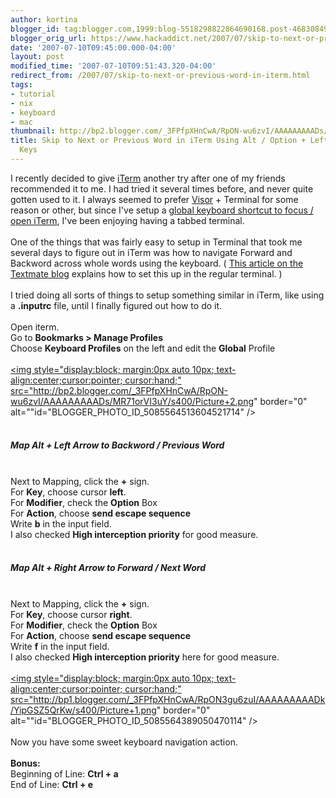 ```yaml
---
author: kortina
blogger_id: tag:blogger.com,1999:blog-5518298822864690168.post-4683084925530178244
blogger_orig_url: https://www.hackaddict.net/2007/07/skip-to-next-or-previous-word-in-iterm.html
date: '2007-07-10T09:45:00.000-04:00'
layout: post
modified_time: '2007-07-10T09:51:43.320-04:00'
redirect_from: /2007/07/skip-to-next-or-previous-word-in-iterm.html
tags:
- tutorial
- nix
- keyboard
- mac
thumbnail: http://bp2.blogger.com/_3FPfpXHnCwA/RpON-wu6zvI/AAAAAAAAADs/MR71orVI3uY/s72-c/Picture+2.png
title: Skip to Next or Previous Word in iTerm Using Alt / Option + Left or Right Arrow
  Keys
---
```


I recently decided to give <a href="http://iterm.sourceforge.net/" title="iTerm">iTerm</a> another try after one of my friends recommended it to me.  I had tried it several times before, and never quite gotten used to it.  I always seemed to prefer <a href="http://docs.blacktree.com/visor/visor?DokuWiki=77deb4ed41f242810e2c1a43e3f4c6f7" title="visor:visor [docs]">Visor</a> + Terminal for some reason or other, but since I've setup a <a href="http://hackaddict.blogspot.com/2007/07/setup-global-keyboard-shortcuts-to-open.html" title="hackaddict.net: Setup Global Keyboard Shortcuts to Open Any App with Quicksilver">global keyboard shortcut to focus / open iTerm</a>, I've been enjoying having a tabbed terminal.<br /><br />One of the things that was fairly easy to setup in Terminal that took me several days to figure out in iTerm was how to navigate Forward and Backword across whole words using the keyboard.  ( <a href="http://macromates.com/blog/2006/word-movement-in-terminal/" title="TextMate Blog &raquo; Word Movement in Terminal">This article on the Textmate blog</a> explains how to set this up in the regular terminal. )<br /><br />I tried doing all sorts of things to setup something similar in iTerm, like using a <b>.inputrc</b> file, until I finally figured out how to do it.<br /><br />Open iterm.<br />Go to <b>Bookmarks > Manage Profiles</b><br />Choose <b>Keyboard Profiles</b> on the left and edit the <b>Global</b> Profile<br /><br /><a onblur="try {parent.deselectBloggerImageGracefully();} catch(e) {}" href="http://bp2.blogger.com/_3FPfpXHnCwA/RpON-wu6zvI/AAAAAAAAADs/MR71orVI3uY/s1600-h/Picture+2.png"><img style="display:block; margin:0px auto 10px; text-align:center;cursor:pointer; cursor:hand;" src="http://bp2.blogger.com/_3FPfpXHnCwA/RpON-wu6zvI/AAAAAAAAADs/MR71orVI3uY/s400/Picture+2.png" border="0" alt=""id="BLOGGER_PHOTO_ID_5085564513604521714" /></a><br /><br /><h5>Map Alt + Left Arrow to Backword / Previous Word</h5><br />Next to Mapping, click the <b>+</b> sign.<br />For <b>Key</b>, choose cursor <b>left</b>.<br />For <b>Modifier</b>, check the <b>Option</b> Box<br />For <b>Action</b>, choose <b>send escape sequence</b><br />Write <b>b</b> in the input field.<br />I also checked <b>High interception priority</b> for good measure.<br /><br /><h5>Map Alt + Right Arrow to Forward / Next Word</h5><br />Next to Mapping, click the <b>+</b> sign.<br />For <b>Key</b>, choose cursor <b>right</b>.<br />For <b>Modifier</b>, check the <b>Option</b> Box<br />For <b>Action</b>, choose <b>send escape sequence</b><br />Write <b>f</b> in the input field.<br />I also checked <b>High interception priority</b> here for good measure.<br /><br /><a onblur="try {parent.deselectBloggerImageGracefully();} catch(e) {}" href="http://bp1.blogger.com/_3FPfpXHnCwA/RpON3gu6zuI/AAAAAAAAADk/YipGSZ5QrKw/s1600-h/Picture+1.png"><img style="display:block; margin:0px auto 10px; text-align:center;cursor:pointer; cursor:hand;" src="http://bp1.blogger.com/_3FPfpXHnCwA/RpON3gu6zuI/AAAAAAAAADk/YipGSZ5QrKw/s400/Picture+1.png" border="0" alt=""id="BLOGGER_PHOTO_ID_5085564389050470114" /></a><br /><br />Now you have some sweet keyboard navigation action.<br /><br /><b>Bonus:</b><br />Beginning of Line: <b>Ctrl + a</b><br />End of Line: <b>Ctrl + e</b>